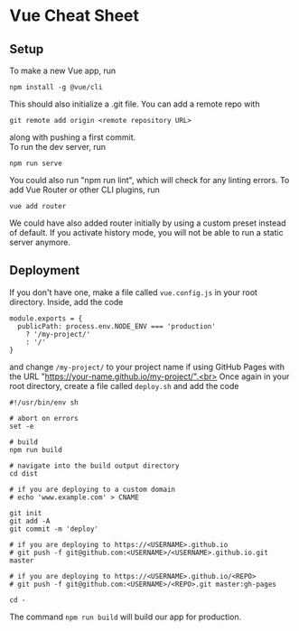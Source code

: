 # Vue Cheat Sheet
## Setup
To make a new Vue app, run
```
npm install -g @vue/cli
```
This should also initialize a .git file. You can add a remote repo with
```
git remote add origin <remote repository URL>
```
along with pushing a first commit.<br>
To run the dev server, run
```
npm run serve
```
You could also run "npm run lint", which will check for any linting errors.
To add Vue Router or other CLI plugins, run
```
vue add router
```
We could have also added router initially by using a custom preset instead of default. If you activate history mode, you will not be able to run a static server anymore.
## Deployment
If you don't have one, make a file called `vue.config.js` in your root directory. Inside, add the code
```
module.exports = {
  publicPath: process.env.NODE_ENV === 'production'
    ? '/my-project/'
    : '/'
}
```
and change `/my-project/` to your project name if using GitHub Pages with the URL "https://your-name.github.io/my-project/".<br>
Once again in your root directory, create a file called `deploy.sh` and add the code
```
#!/usr/bin/env sh

# abort on errors
set -e

# build
npm run build

# navigate into the build output directory
cd dist

# if you are deploying to a custom domain
# echo 'www.example.com' > CNAME

git init
git add -A
git commit -m 'deploy'

# if you are deploying to https://<USERNAME>.github.io
# git push -f git@github.com:<USERNAME>/<USERNAME>.github.io.git master

# if you are deploying to https://<USERNAME>.github.io/<REPO>
# git push -f git@github.com:<USERNAME>/<REPO>.git master:gh-pages

cd -
```
The command `npm run build` will build our app for production.